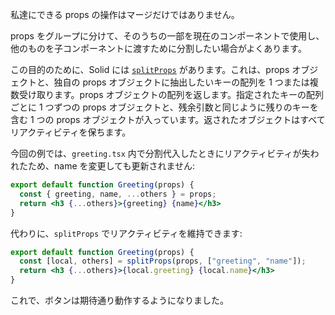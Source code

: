 私達にできる props の操作はマージだけではありません。

props をグループに分けて、そのうちの一部を現在のコンポーネントで使用し、他のものを子コンポーネントに渡すために分割したい場合がよくあります。


この目的のために、Solid には [`splitProps`](/docs/latest/api#splitprops) があります。これは、props オブジェクトと、独自の props オブジェクトに抽出したいキーの配列を 1 つまたは複数受け取ります。props オブジェクトの配列を返します。指定されたキーの配列ごとに 1 つずつの props オブジェクトと、残余引数と同じように残りのキーを含む 1 つの props オブジェクトが入っています。返されたオブジェクトはすべてリアクティビティを保ちます。




今回の例では、`greeting.tsx` 内で分割代入したときにリアクティビティが失われたため、name を変更しても更新されません:
```jsx
export default function Greeting(props) {
  const { greeting, name, ...others } = props;
  return <h3 {...others}>{greeting} {name}</h3>
}
```

代わりに、`splitProps` でリアクティビティを維持できます:
```jsx
export default function Greeting(props) {
  const [local, others] = splitProps(props, ["greeting", "name"]);
  return <h3 {...others}>{local.greeting} {local.name}</h3>
}
```
これで、ボタンは期待通り動作するようになりました。
